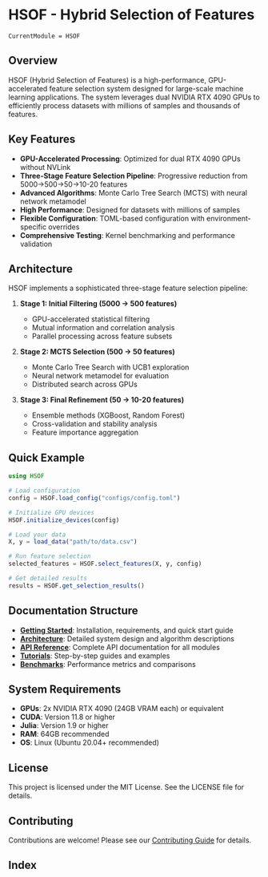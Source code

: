 # HSOF - Hybrid Selection of Features

```@meta
CurrentModule = HSOF
```

## Overview

HSOF (Hybrid Selection of Features) is a high-performance, GPU-accelerated feature selection system designed for large-scale machine learning applications. The system leverages dual NVIDIA RTX 4090 GPUs to efficiently process datasets with millions of samples and thousands of features.

## Key Features

- **GPU-Accelerated Processing**: Optimized for dual RTX 4090 GPUs without NVLink
- **Three-Stage Feature Selection Pipeline**: Progressive reduction from 5000→500→50→10-20 features
- **Advanced Algorithms**: Monte Carlo Tree Search (MCTS) with neural network metamodel
- **High Performance**: Designed for datasets with millions of samples
- **Flexible Configuration**: TOML-based configuration with environment-specific overrides
- **Comprehensive Testing**: Kernel benchmarking and performance validation

## Architecture

HSOF implements a sophisticated three-stage feature selection pipeline:

1. **Stage 1: Initial Filtering (5000 → 500 features)**
   - GPU-accelerated statistical filtering
   - Mutual information and correlation analysis
   - Parallel processing across feature subsets

2. **Stage 2: MCTS Selection (500 → 50 features)**
   - Monte Carlo Tree Search with UCB1 exploration
   - Neural network metamodel for evaluation
   - Distributed search across GPUs

3. **Stage 3: Final Refinement (50 → 10-20 features)**
   - Ensemble methods (XGBoost, Random Forest)
   - Cross-validation and stability analysis
   - Feature importance aggregation

## Quick Example

```julia
using HSOF

# Load configuration
config = HSOF.load_config("configs/config.toml")

# Initialize GPU devices
HSOF.initialize_devices(config)

# Load your data
X, y = load_data("path/to/data.csv")

# Run feature selection
selected_features = HSOF.select_features(X, y, config)

# Get detailed results
results = HSOF.get_selection_results()
```

## Documentation Structure

- **[Getting Started](@ref)**: Installation, requirements, and quick start guide
- **[Architecture](@ref)**: Detailed system design and algorithm descriptions
- **[API Reference](@ref)**: Complete API documentation for all modules
- **[Tutorials](@ref)**: Step-by-step guides and examples
- **[Benchmarks](@ref)**: Performance metrics and comparisons

## System Requirements

- **GPUs**: 2x NVIDIA RTX 4090 (24GB VRAM each) or equivalent
- **CUDA**: Version 11.8 or higher
- **Julia**: Version 1.9 or higher
- **RAM**: 64GB recommended
- **OS**: Linux (Ubuntu 20.04+ recommended)

## License

This project is licensed under the MIT License. See the LICENSE file for details.

## Contributing

Contributions are welcome! Please see our [Contributing Guide](https://github.com/your-org/HSOF/blob/main/CONTRIBUTING.md) for details.

## Index

```@index
```